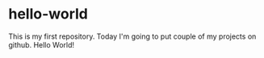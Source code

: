 # hello-world
This is my first repository. Today I'm going to put couple of my projects on github. Hello World!
